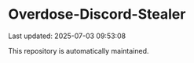 # Overdose-Discord-Stealer

Last updated: 2025-07-03 09:53:08

This repository is automatically maintained.
